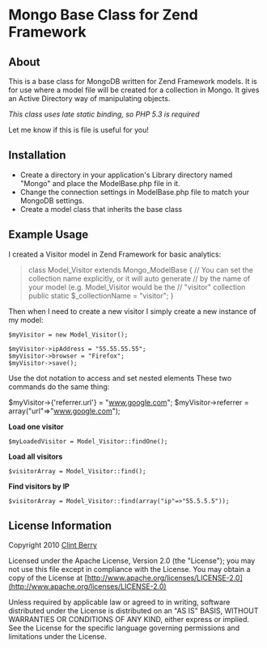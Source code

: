 Mongo Base Class for Zend Framework
===================================

About
-----

This is a base class for MongoDB written for Zend Framework models. It is for
use where a model file will be created for a collection in Mongo. It gives an
Active Directory way of manipulating objects.

_This class uses late static binding, so PHP 5.3 is required_

Let me know if this is file is useful for you! 

Installation
------------
* Create a directory in your application's Library directory named "Mongo" and place the ModelBase.php file in it.
* Change the connection settings in ModelBase.php file to match your MongoDB settings.
* Create a model class that inherits the base class

Example Usage
-------------
I created a Visitor model in Zend Framework for basic analytics:

>    class Model_Visitor extends Mongo_ModelBase {
>        // You can set the collection name explicitly, or it will auto generate 
>        // by the name of your model (e.g. Model_Visitor would be the 
>        // "visitor" collection
>        public static $_collectionName = "visitor";
>    }

Then when I need to create a new visitor I simply create a new instance 
of my model:

    $myVisitor = new Model_Visitor();
    
    $myVisitor->ipAddress = "55.55.55.55";
    $myVisitor->browser = "Firefox";
    $myVisitor->save();


Use the dot notation to access and set nested elements
These two commands do the same thing:

   $myVisitor->{'referrer.url'} = "www.google.com";
   $myVisitor->referrer = array("url"=>"www.google.com");
   
   
__Load one visitor__

    $myLoadedVisitor = Model_Visitor::findOne();


__Load all visitors__

    $visitorArray = Model_Visitor::find();


__Find visitors by IP__

    $visitorArray = Model_Visitor::find(array("ip"=>"55.5.5.5"));

License Information
-------------------

Copyright 2010 [Clint Berry](http://clintberry.com)

Licensed under the Apache License, Version 2.0 (the "License");
you may not use this file except in compliance with the License.
You may obtain a copy of the License at [http://www.apache.org/licenses/LICENSE-2.0](http://www.apache.org/licenses/LICENSE-2.0)

Unless required by applicable law or agreed to in writing, software
distributed under the License is distributed on an "AS IS" BASIS,
WITHOUT WARRANTIES OR CONDITIONS OF ANY KIND, either express or implied.
See the License for the specific language governing permissions and
limitations under the License.
   
   
